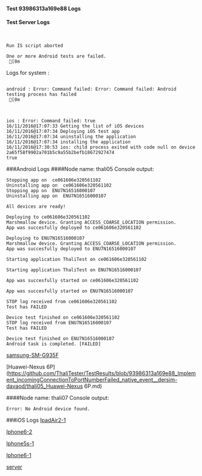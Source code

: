 #### Test 93986313a169e88 Logs

#### Test Server Logs
```

 
Run IS script aborted
 
One or more Android tests are failed.
 [0m

```


Logs for system : 
```

android : Error: Command failed: Error: Command failed: Android testing process has failed
 [0m



ios : Error: Command failed: true
16/11/2016@17:07:33 Getting the list of iOS devices 
16/11/2016@17:07:34 Deploying iOS test app 
16/11/2016@17:07:34 uninstalling the application 
16/11/2016@17:07:34 installing the application 
16/11/2016@17:30:53 ios: child process exited with code null on device 2a65f58f9902a701b5c9a55b2befb18672927474 
true

```
###Android Logs
####Node name: thali05
Console output:
```
Stopping app on  ce061606e320561102
Uninstalling app on  ce061606e320561102
Stopping app on  ENU7N16516000107
Uninstalling app on  ENU7N16516000107

All devices are ready!

Deploying to ce061606e320561102
Marshmallow device. Granting ACCESS_COARSE_LOCATION permission.
App was succesfully deployed to ce061606e320561102

Deploying to ENU7N16516000107
Marshmallow device. Granting ACCESS_COARSE_LOCATION permission.
App was succesfully deployed to ENU7N16516000107

Starting application ThaliTest on ce061606e320561102

Starting application ThaliTest on ENU7N16516000107

App was succesfully started on ce061606e320561102

App was succesfully started on ENU7N16516000107

STOP log received from ce061606e320561102
Test has FAILED

Device test finished on ce061606e320561102 
STOP log received from ENU7N16516000107
Test has FAILED

Device test finished on ENU7N16516000107 
Android task is completed. [FAILED]
```
[samsung-SM-G935F](https://github.com/ThaliTester/TestResults/blob/93986313a169e88_Implement_incomingConnectionToPortNumberFailed_native_event__dersim-davaod/thali05_samsung-SM-G935F.md)

[Huawei-Nexus 6P](https://github.com/ThaliTester/TestResults/blob/93986313a169e88_Implement_incomingConnectionToPortNumberFailed_native_event__dersim-davaod/thali05_Huawei-Nexus 6P.md)

####Node name: thali07
Console output:
```
Error: No Android device found. 
```

###iOS Logs
[IpadAir2-1](https://github.com/ThaliTester/TestResults/blob/93986313a169e88_Implement_incomingConnectionToPortNumberFailed_native_event__dersim-davaod/iOS_IpadAir2-1.md)

[Iphone6-2](https://github.com/ThaliTester/TestResults/blob/93986313a169e88_Implement_incomingConnectionToPortNumberFailed_native_event__dersim-davaod/iOS_Iphone6-2.md)

[Iphone5s-1](https://github.com/ThaliTester/TestResults/blob/93986313a169e88_Implement_incomingConnectionToPortNumberFailed_native_event__dersim-davaod/iOS_Iphone5s-1.md)

[Iphone6-1](https://github.com/ThaliTester/TestResults/blob/93986313a169e88_Implement_incomingConnectionToPortNumberFailed_native_event__dersim-davaod/iOS_Iphone6-1.md)

[server](https://github.com/ThaliTester/TestResults/blob/93986313a169e88_Implement_incomingConnectionToPortNumberFailed_native_event__dersim-davaod/iOS_server.md)




